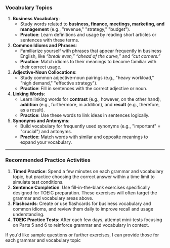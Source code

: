   

### **Vocabulary Topics**

1. **Business Vocabulary**:
    - Study words related to **business, finance, meetings, marketing, and management** (e.g., "revenue," "strategy," "budget").
    - **Practice**: Learn definitions and usage by reading short articles or sentences with these terms.
2. **Common Idioms and Phrases**:
    - Familiarize yourself with phrases that appear frequently in business English, like _“break even,” “ahead of the curve,”_ and _“cut corners.”_
    - **Practice**: Match idioms to their meanings to become familiar with their correct usage.
3. **Adjective-Noun Collocations**:
    - Study common adjective-noun pairings (e.g., "heavy workload," "high demand," "effective strategy").
    - **Practice**: Fill in sentences with the correct adjective or noun.
4. **Linking Words**:
    - Learn linking words for **contrast** (e.g., however, on the other hand), **addition** (e.g., furthermore, in addition), and **result** (e.g., therefore, as a result).
    - **Practice**: Use these words to link ideas in sentences logically.
5. **Synonyms and Antonyms**:
    - Build vocabulary for frequently used synonyms (e.g., "important" = "crucial") and antonyms.
    - **Practice**: Match words with similar and opposite meanings to expand your vocabulary.

---

### **Recommended Practice Activities**

1. **Timed Practice**: Spend a few minutes on each grammar and vocabulary topic, but practice choosing the correct answer within a time limit to simulate test conditions.
2. **Sentence Completion**: Use fill-in-the-blank exercises specifically designed for TOEIC preparation. These exercises will often target the grammar and vocabulary areas above.
3. **Flashcards**: Create or use flashcards for business vocabulary and common idioms, and review them daily to improve recall and usage understanding.
4. **TOEIC Practice Tests**: After each few days, attempt mini-tests focusing on Parts 5 and 6 to reinforce grammar and vocabulary in context.

If you'd like sample questions or further exercises, I can provide those for each grammar and vocabulary topic